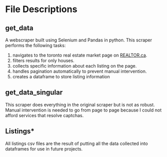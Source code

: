 # File Descriptions

## get_data

A webscraper built using Selenium and Pandas in python. This scraper performs the following tasks:

1. navigates to the toronto real estate market page on [REALTOR.ca](https://www.realtor.ca/).
2. filters results for only houses.
3. collects specific information about each listing on the page.
4. handles pagination automatically to prevent manual intervention.
5. creates a dataframe to store listing information

## get_data_singular
    
This scraper does everything in the original scraper but is not as robust. Manual intervention is needed to go from page to page because I could not afford services that resolve captchas.

## Listings*

All listings csv files are the result of putting all the data collected into dataframes for use in future projects.